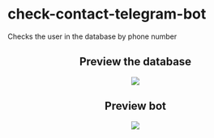 # check-contact-telegram-bot
Checks the user in the database by phone number

<h2 align="center">Preview the database</h2>

<p align="center"><img src="https://user-images.githubusercontent.com/37187657/173786881-3e26b70c-b574-4547-b10d-d3f31c0cf1b1.png" /></p>

<h2 align="center">Preview bot</h2>

<p align="center"><img src="https://user-images.githubusercontent.com/37187657/173786940-d3b0a798-7ca6-4370-af87-dd7b2de9680c.png" /></p>
